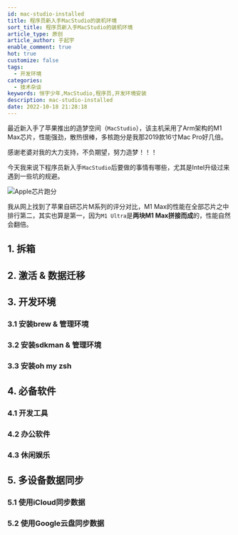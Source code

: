 ```yaml
---
id: mac-studio-installed
title: 程序员新入手MacStudio的装机环境
sort_title: 程序员新入手MacStudio的装机环境
article_type: 原创
article_author: 于起宇
enable_comment: true
hot: true
customize: false
tags:
  - 开发环境
categories:
  - 技术杂谈
keywords: 恒宇少年,MacStudio,程序员,开发环境安装
description: mac-studio-installed
date: 2022-10-18 21:28:18
---
```


最近新入手了苹果推出的造梦空间（`MacStudio`），该主机采用了Arm架构的M1 Max芯片，性能强劲，散热很棒，多核跑分是我那2019款16寸Mac Pro好几倍。

感谢老婆对我的大力支持，不负期望，努力造梦！！！

今天我来说下程序员新入手`MacStudio`后要做的事情有哪些，尤其是Intel升级过来遇到一些坑的规避。

![Apple芯片跑分](/images/post/Apple芯片跑分.png)

我从网上找到了苹果自研芯片M系列的评分对比，M1 Max的性能在全部芯片之中排行第二，其实也算是第一，因为`M1 Ultra`是**两块M1 Max拼接而成**的，性能自然会翻倍。

<!--more-->

## 1. 拆箱

## 2. 激活 & 数据迁移

## 3. 开发环境

### 3.1 安装brew & 管理环境

### 3.2 安装sdkman & 管理环境

### 3.3 安装oh my zsh

## 4. 必备软件

### 4.1 开发工具

### 4.2 办公软件

### 4.3 休闲娱乐

## 5. 多设备数据同步

### 5.1 使用iCloud同步数据

### 5.2 使用Google云盘同步数据
